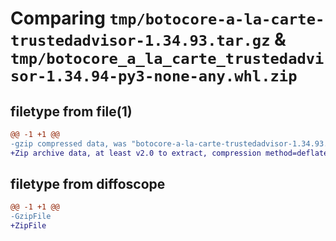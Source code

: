 # Comparing `tmp/botocore-a-la-carte-trustedadvisor-1.34.93.tar.gz` & `tmp/botocore_a_la_carte_trustedadvisor-1.34.94-py3-none-any.whl.zip`

## filetype from file(1)

```diff
@@ -1 +1 @@
-gzip compressed data, was "botocore-a-la-carte-trustedadvisor-1.34.93.tar", last modified: Sat Apr 27 01:01:06 2024, max compression
+Zip archive data, at least v2.0 to extract, compression method=deflate
```

## filetype from diffoscope

```diff
@@ -1 +1 @@
-GzipFile
+ZipFile
```


